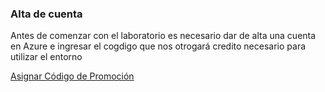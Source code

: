 ### Alta de cuenta
Antes de comenzar con el laboratorio es necesario dar de alta una cuenta en Azure e ingresar el cogdigo que nos otrogará credito necesario para utilizar el entorno

[Asignar Código de Promoción](https://www.microsoftazurepass.com/Home/HowTo?Length=5)